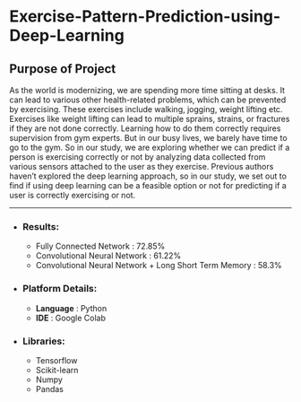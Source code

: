# Exercise-Pattern-Prediction-using-Deep-Learning

Purpose of Project
------------

As the world is modernizing, we are spending more time
sitting at desks. It can lead to various other health-related
problems, which can be prevented by exercising. These exercises include walking, jogging, weight lifting etc. Exercises
like weight lifting can lead to multiple sprains, strains, or
fractures if they are not done correctly. Learning how to
do them correctly requires supervision from gym experts.
But in our busy lives, we barely have time to go to the
gym. So in our study, we are exploring whether we can
predict if a person is exercising correctly or not
by analyzing data collected from various sensors attached
to the user as they exercise. Previous authors haven’t explored the deep
learning approach, so in our study, we set out to find if
using deep learning can be a feasible option or not for
predicting if a user is correctly exercising or not. 

------------

- ### Results: 
  * Fully Connected Network : 72.85%
  * Convolutional Neural Network : 61.22%
  * Convolutional Neural Network + Long Short Term Memory : 58.3%




- ### Platform Details: 

  * **Language** : Python
  * **IDE** : Google Colab

- ### Libraries: 

  * Tensorflow
  * Scikit-learn
  * Numpy
  * Pandas

